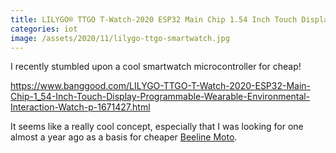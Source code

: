```yaml
---
title: LILYGO® TTGO T-Watch-2020 ESP32 Main Chip 1.54 Inch Touch Display Programmable Wearable
categories: iot
image: /assets/2020/11/lilygo-ttgo-smartwatch.jpg
---
```

I recently stumbled upon a cool smartwatch microcontroller for cheap!

https://www.banggood.com/LILYGO-TTGO-T-Watch-2020-ESP32-Main-Chip-1_54-Inch-Touch-Display-Programmable-Wearable-Environmental-Interaction-Watch-p-1671427.html

It seems like a really cool concept, especially that I was looking for one almost a year ago as a basis for cheaper [Beeline Moto](https://beeline.co/pages/beeline-moto).